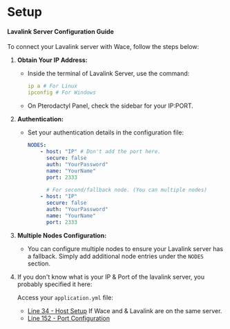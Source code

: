 # Setup

#### Lavalink Server Configuration Guide

To connect your Lavalink server with Wace, follow the steps below:

1. **Obtain Your IP Address:**
   *   Inside the terminal of Lavalink Server, use the command:

       ```yaml
       ip a # For Linux
       ipconfig # For Windows
       ```
   * On Pterodactyl Panel, check the sidebar for your IP:PORT.
2. **Authentication:**
   *   Set your authentication details in the configuration file:

       ```yaml
       NODES:
           - host: "IP" # Don't add the port here.
             secure: false
             auth: "YourPassword"
             name: "YourName"
             port: 2333
             
             # For second/fallback node. (You can multiple nodes)
           - host: "IP"
             secure: false
             auth: "YourPassword"
             name: "YourName"
             port: 2333
       ```
3.  **Multiple Nodes Configuration:**

    * You can configure multiple nodes to ensure your Lavalink server has a fallback. Simply add additional node entries under the `NODES` section.


4.  If you don't know what is your IP & Port of the lavalink server, you probably specified it here:

    Access your `application.yml` file:

    * [Line 34 - Host Setup](https://github.com/krushna06/Lavalink-Server/blob/main/application.yml#L34) If Wace and & Lavalink are on the same server.
    * [Line 152 - Port Configuration](https://github.com/krushna06/Lavalink-Server/blob/main/application.yml#L152)
